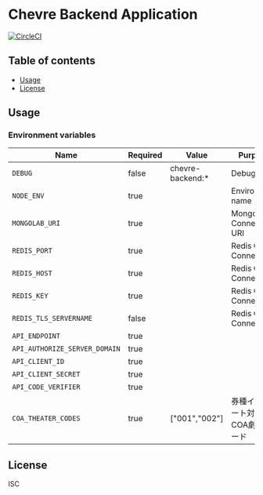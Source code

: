 # Chevre Backend Application

[![CircleCI](https://circleci.com/gh/chevre-jp/backend.svg?style=svg)](https://circleci.com/gh/chevre-jp/backend)

## Table of contents

* [Usage](#usage)
* [License](#license)

## Usage

### Environment variables

| Name                          | Required | Value            | Purpose                         |
| ----------------------------- | -------- | ---------------- | ------------------------------- |
| `DEBUG`                       | false    | chevre-backend:* | Debug                           |
| `NODE_ENV`                    | true     |                  | Environment name                |
| `MONGOLAB_URI`                | true     |                  | MongoDB Connection URI          |
| `REDIS_PORT`                  | true     |                  | Redis Cache Connection          |
| `REDIS_HOST`                  | true     |                  | Redis Cache Connection          |
| `REDIS_KEY`                   | true     |                  | Redis Cache Connection          |
| `REDIS_TLS_SERVERNAME`        | false    |                  | Redis Cache Connection          |
| `API_ENDPOINT`                | true     |                  |                                 |
| `API_AUTHORIZE_SERVER_DOMAIN` | true     |                  |                                 |
| `API_CLIENT_ID`               | true     |                  |                                 |
| `API_CLIENT_SECRET`           | true     |                  |                                 |
| `API_CODE_VERIFIER`           | true     |                  |                                 |
| `COA_THEATER_CODES`           | true     | ["001","002"]    | 券種インポート対象COA劇場コード |

## License

ISC
